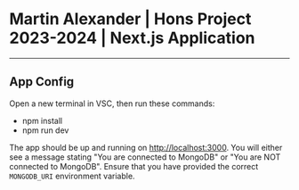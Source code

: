 
# Martin Alexander | Hons Project 2023-2024 | Next.js Application 
---
## App Config

Open a new terminal in VSC, then run these commands:

- npm install
- npm run dev

The app should be up and running on [http://localhost:3000](http://localhost:3000).
You will either see a message stating "You are connected to MongoDB" or "You are NOT connected to MongoDB". Ensure that you have provided the correct `MONGODB_URI` environment variable.

